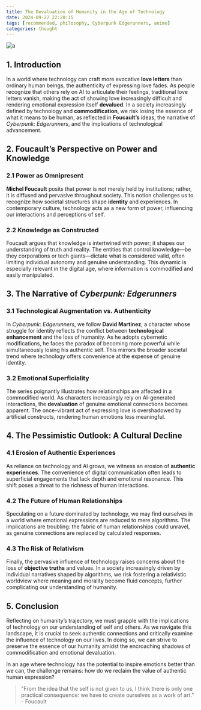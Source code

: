 ```yaml
---
title: The Devaluation of Humanity in the Age of Technology
date: 2024-09-27 22:20:15
tags: [recommended, philosophy, Cyberpunk Edgerunners, anime]
categories: thought
---
```


![](<https:/blog.gu33gu.asia/_resources/Pasted image 20240927222641.png> "a")

## 1. Introduction
In a world where technology can craft more evocative **love letters** than ordinary human beings, the authenticity of expressing love fades. As people recognize that others rely on AI to articulate their feelings, traditional love letters vanish, making the act of showing love increasingly difficult and rendering emotional expression itself **devalued**. In a society increasingly defined by technology and **commodification**, we risk losing the essence of what it means to be human, as reflected in **Foucault’s** ideas, the narrative of *Cyberpunk: Edgerunners*, and the implications of technological advancement.


## 2. Foucault’s Perspective on Power and Knowledge
### 2.1 Power as Omnipresent
**Michel Foucault** posits that power is not merely held by institutions; rather, it is diffused and pervasive throughout society. This notion challenges us to recognize how societal structures shape **identity** and experiences. In contemporary culture, technology acts as a new form of power, influencing our interactions and perceptions of self.

### 2.2 Knowledge as Constructed
Foucault argues that knowledge is intertwined with power; it shapes our understanding of truth and reality. The entities that control knowledge—be they corporations or tech giants—dictate what is considered valid, often limiting individual autonomy and genuine understanding. This dynamic is especially relevant in the digital age, where information is commodified and easily manipulated.


## 3. The Narrative of *Cyberpunk: Edgerunners*
### 3.1 Technological Augmentation vs. Authenticity
In *Cyberpunk: Edgerunners*, we follow **David Martinez**, a character whose struggle for identity reflects the conflict between **technological enhancement** and the loss of humanity. As he adopts cybernetic modifications, he faces the paradox of becoming more powerful while simultaneously losing his authentic self. This mirrors the broader societal trend where technology offers convenience at the expense of genuine identity.

### 3.2 Emotional Superficiality
The series poignantly illustrates how relationships are affected in a commodified world. As characters increasingly rely on AI-generated interactions, the **devaluation** of genuine emotional connections becomes apparent. The once-vibrant act of expressing love is overshadowed by artificial constructs, rendering human emotions less meaningful.


## 4. The Pessimistic Outlook: A Cultural Decline
### 4.1 Erosion of Authentic Experiences
As reliance on technology and AI grows, we witness an erosion of **authentic experiences**. The convenience of digital communication often leads to superficial engagements that lack depth and emotional resonance. This shift poses a threat to the richness of human interactions.

### 4.2 The Future of Human Relationships
Speculating on a future dominated by technology, we may find ourselves in a world where emotional expressions are reduced to mere algorithms. The implications are troubling: the fabric of human relationships could unravel, as genuine connections are replaced by calculated responses.

### 4.3 The Risk of Relativism
Finally, the pervasive influence of technology raises concerns about the loss of **objective truths** and values. In a society increasingly driven by individual narratives shaped by algorithms, we risk fostering a relativistic worldview where meaning and morality become fluid concepts, further complicating our understanding of humanity.

## 5. Conclusion
Reflecting on humanity’s trajectory, we must grapple with the implications of technology on our understanding of self and others. As we navigate this landscape, it is crucial to seek authentic connections and critically examine the influence of technology on our lives. In doing so, we can strive to preserve the essence of our humanity amidst the encroaching shadows of commodification and emotional devaluation. 

In an age where technology has the potential to inspire emotions better than we can, the challenge remains: how do we reclaim the value of authentic human expression?


> "From the idea that the self is not given to us, I think there is only one practical consequence: we have to create ourselves as a work of art." - Foucault

